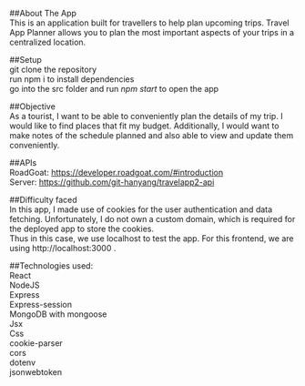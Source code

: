 ##About The App </br>
This is an application built for travellers to help plan upcoming trips. Travel App Planner allows you to plan the most important aspects of your trips in a centralized location. </br>

##Setup </br>
git clone the repository </br>
run npm i to install dependencies </br>
go into the src folder and run <i>npm start</i> to open the app </br>

##Objective </br>
As a tourist, I want to be able to conveniently plan the details of my trip. I would like to find places that fit my budget. Additionally, I would want to make notes of the schedule planned and also able to view and update them conveniently. </br>

##APIs </br>
RoadGoat: https://developer.roadgoat.com/#introduction </br>
Server: https://github.com/git-hanyang/travelapp2-api </br>

##Difficulty faced </br>
In this app, I made use of cookies for the user authentication and data fetching. Unfortunately, I do not own a custom domain, which is required for the deployed app to store the cookies. </br>
Thus in this case, we use localhost to test the app. For this frontend, we are using http://localhost:3000 . </br>


##Technologies used: </br>
React </br>
NodeJS </br>
Express </br>
Express-session </br>
MongoDB with mongoose </br>
Jsx </br>
Css </br>
cookie-parser </br>
cors </br>
dotenv </br>
jsonwebtoken </br>
